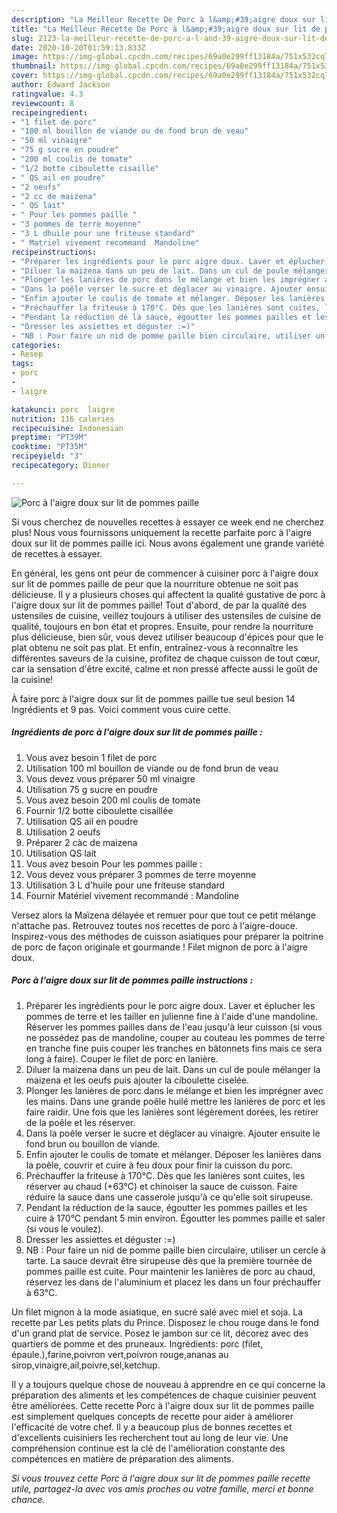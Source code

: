 ```yaml
---
description: "La Meilleur Recette De Porc à l&amp;#39;aigre doux sur lit de pommes paille"
title: "La Meilleur Recette De Porc à l&amp;#39;aigre doux sur lit de pommes paille"
slug: 2123-la-meilleur-recette-de-porc-a-l-and-39-aigre-doux-sur-lit-de-pommes-paille
date: 2020-10-20T01:59:13.833Z
image: https://img-global.cpcdn.com/recipes/69a0e299ff13184a/751x532cq70/porc-a-laigre-doux-sur-lit-de-pommes-paille-photo-principale-de-la-recette.jpg
thumbnail: https://img-global.cpcdn.com/recipes/69a0e299ff13184a/751x532cq70/porc-a-laigre-doux-sur-lit-de-pommes-paille-photo-principale-de-la-recette.jpg
cover: https://img-global.cpcdn.com/recipes/69a0e299ff13184a/751x532cq70/porc-a-laigre-doux-sur-lit-de-pommes-paille-photo-principale-de-la-recette.jpg
author: Edward Jackson
ratingvalue: 4.3
reviewcount: 8
recipeingredient:
- "1 filet de porc"
- "100 ml bouillon de viande ou de fond brun de veau"
- "50 ml vinaigre"
- "75 g sucre en poudre"
- "200 ml coulis de tomate"
- "1/2 botte ciboulette cisaille"
- " QS ail en poudre"
- "2 oeufs"
- "2 cc de maizena"
- " QS lait"
- " Pour les pommes paille "
- "3 pommes de terre moyenne"
- "3 L dhuile pour une friteuse standard"
- " Matriel vivement recommand  Mandoline"
recipeinstructions:
- "Préparer les ingrédients pour le porc aigre doux. Laver et éplucher les pommes de terre et les tailler en julienne fine à l&#39;aide d&#39;une mandoline. Réserver les pommes pailles dans de l&#39;eau jusqu&#39;à leur cuisson (si vous ne possédez pas de mandoline, couper au couteau les pommes de terre en tranche fine puis couper les tranches en bâtonnets fins mais ce sera long à faire). Couper le filet de porc en lanière."
- "Diluer la maizena dans un peu de lait. Dans un cul de poule mélanger la maizena et les oeufs puis ajouter la ciboulette ciselée."
- "Plonger les lanières de porc dans le mélange et bien les imprégner avec les mains. Dans une grande poêle huilé mettre les lanières de porc et les faire raidir. Une fois que les lanières sont légèrement dorées, les retirer de la poêle et les réserver."
- "Dans la poêle verser le sucre et déglacer au vinaigre. Ajouter ensuite le fond brun ou bouillon de viande."
- "Enfin ajouter le coulis de tomate et mélanger. Déposer les lanières dans la poêle, couvrir et cuire à feu doux pour finir la cuisson du porc."
- "Préchauffer la friteuse à 170°C. Dès que les lanières sont cuites, les réserver au chaud (+63°C) et chinoiser la sauce de cuisson. Faire réduire la sauce dans une casserole jusqu&#39;à ce qu&#39;elle soit sirupeuse."
- "Pendant la réduction de la sauce, égoutter les pommes pailles et les cuire à 170°C pendant 5 min environ. Égoutter les pommes paille et saler (si vous le voulez)."
- "Dresser les assiettes et déguster :=)"
- "NB : Pour faire un nid de pomme paille bien circulaire, utiliser un cercle à tarte. La sauce devrait être sirupeuse dès que la première tournée de pommes paille est cuite. Pour maintenir les lanières de porc au chaud, réservez les dans de l&#39;aluminium et placez les dans un four préchauffer à 63°C."
categories:
- Resep
tags:
- porc
- 
- laigre

katakunci: porc  laigre 
nutrition: 116 calories
recipecuisine: Indonesian
preptime: "PT39M"
cooktime: "PT35M"
recipeyield: "3"
recipecategory: Dinner

---
```



![Porc à l&#39;aigre doux sur lit de pommes paille](https://img-global.cpcdn.com/recipes/69a0e299ff13184a/751x532cq70/porc-a-laigre-doux-sur-lit-de-pommes-paille-photo-principale-de-la-recette.jpg)

Si vous cherchez de nouvelles recettes à essayer ce week end ne cherchez plus! Nous vous fournissons uniquement la recette parfaite porc à l&#39;aigre doux sur lit de pommes paille ici. Nous avons également une grande variété de recettes à essayer.

En général, les gens ont peur de commencer à cuisiner porc à l&#39;aigre doux sur lit de pommes paille de peur que la nourriture obtenue ne soit pas délicieuse. Il y a plusieurs choses qui affectent la qualité gustative de porc à l&#39;aigre doux sur lit de pommes paille! Tout d'abord, de par la qualité des ustensiles de cuisine, veillez toujours à utiliser des ustensiles de cuisine de qualité, toujours en bon état et propres. Ensuite, pour rendre la nourriture plus délicieuse, bien sûr, vous devez utiliser beaucoup d'épices pour que le plat obtenu ne soit pas plat. Et enfin, entraînez-vous à reconnaître les différentes saveurs de la cuisine, profitez de chaque cuisson de tout cœur, car la sensation d'être excité, calme et non pressé affecte aussi le goût de la cuisine!

<!--inarticleads1-->

À faire porc à l&#39;aigre doux sur lit de pommes paille tue seul besion 14 Ingrédients et 9 pas. Voici comment vous cuire cette.

##### Ingrédients de porc à l&#39;aigre doux sur lit de pommes paille :

1. Vous avez besoin 1 filet de porc
1. Utilisation 100 ml bouillon de viande ou de fond brun de veau
1. Vous devez vous préparer 50 ml vinaigre
1. Utilisation 75 g sucre en poudre
1. Vous avez besoin 200 ml coulis de tomate
1. Fournir 1/2 botte ciboulette cisaillée
1. Utilisation  QS ail en poudre
1. Utilisation 2 oeufs
1. Préparer 2 càc de maizena
1. Utilisation  QS lait
1. Vous avez besoin  Pour les pommes paille :
1. Vous devez vous préparer 3 pommes de terre moyenne
1. Utilisation 3 L d&#39;huile pour une friteuse standard
1. Fournir  Matériel vivement recommandé : Mandoline


Versez alors la Maïzena délayée et remuer pour que tout ce petit mélange n&#39;attache pas. Retrouvez toutes nos recettes de porc à l&#39;aigre-douce. Inspirez-vous des méthodes de cuisson asiatiques pour préparer la poitrine de porc de façon originale et gourmande ! Filet mignon de porc à l&#39;aigre doux. 

<!--inarticleads2-->

##### Porc à l&#39;aigre doux sur lit de pommes paille instructions :

1. Préparer les ingrédients pour le porc aigre doux. Laver et éplucher les pommes de terre et les tailler en julienne fine à l&#39;aide d&#39;une mandoline. Réserver les pommes pailles dans de l&#39;eau jusqu&#39;à leur cuisson (si vous ne possédez pas de mandoline, couper au couteau les pommes de terre en tranche fine puis couper les tranches en bâtonnets fins mais ce sera long à faire). Couper le filet de porc en lanière.
1. Diluer la maizena dans un peu de lait. Dans un cul de poule mélanger la maizena et les oeufs puis ajouter la ciboulette ciselée.
1. Plonger les lanières de porc dans le mélange et bien les imprégner avec les mains. Dans une grande poêle huilé mettre les lanières de porc et les faire raidir. Une fois que les lanières sont légèrement dorées, les retirer de la poêle et les réserver.
1. Dans la poêle verser le sucre et déglacer au vinaigre. Ajouter ensuite le fond brun ou bouillon de viande.
1. Enfin ajouter le coulis de tomate et mélanger. Déposer les lanières dans la poêle, couvrir et cuire à feu doux pour finir la cuisson du porc.
1. Préchauffer la friteuse à 170°C. Dès que les lanières sont cuites, les réserver au chaud (+63°C) et chinoiser la sauce de cuisson. Faire réduire la sauce dans une casserole jusqu&#39;à ce qu&#39;elle soit sirupeuse.
1. Pendant la réduction de la sauce, égoutter les pommes pailles et les cuire à 170°C pendant 5 min environ. Égoutter les pommes paille et saler (si vous le voulez).
1. Dresser les assiettes et déguster :=)
1. NB : Pour faire un nid de pomme paille bien circulaire, utiliser un cercle à tarte. La sauce devrait être sirupeuse dès que la première tournée de pommes paille est cuite. Pour maintenir les lanières de porc au chaud, réservez les dans de l&#39;aluminium et placez les dans un four préchauffer à 63°C.


Un filet mignon à la mode asiatique, en sucré salé avec miel et soja. La recette par Les petits plats du Prince. Disposez le chou rouge dans le fond d&#39;un grand plat de service. Posez le jambon sur ce lit, décorez avec des quartiers de pomme et des pruneaux. Ingrédients: porc (filet, épaule.),farine,poivron vert,poivron rouge,ananas au sirop,vinaigre,ail,poivre,sel,ketchup. 

<!--inarticleads1-->

<p>
Il y a toujours quelque chose de nouveau à apprendre en ce qui concerne la préparation des aliments et les compétences de chaque cuisinier peuvent être améliorées. Cette recette Porc à l&#39;aigre doux sur lit de pommes paille est simplement quelques concepts de recette pour aider à améliorer l'efficacité de votre chef. Il y a beaucoup plus de bonnes recettes et d'excellents cuisiniers les recherchent tout au long de leur vie. Une compréhension continue est la clé de l'amélioration constante des compétences en matière de préparation des aliments.
</p>

<p>
<i>Si vous trouvez cette Porc à l&#39;aigre doux sur lit de pommes paille recette utile, partagez-la avec vos amis proches ou votre famille, merci et bonne chance.</i>
</p>
